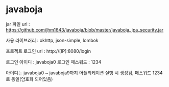 # javaboja
jar 파일 url : https://github.com/jhm1643/javaboja/blob/master/javaboja_jpa_security.jar

사용 라이브러리 : okhttp, json-simple, lombok

프로젝트 로그인 url : http://[IP]:8080/login

로그인 아이디 : javaboja0
로그인 패스워드 : 1234

아이디는 javaboja0 ~ javaboja9까지 어플리케이션 실행 시 생성됨, 패스워드 1234로 동일(암호화 되어있음)
